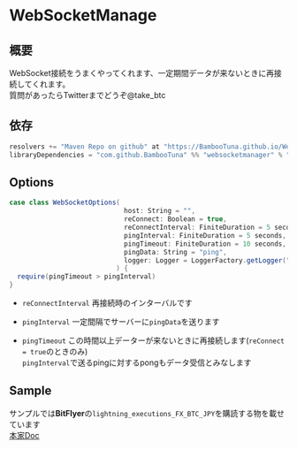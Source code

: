 # WebSocketManage
## 概要
WebSocket接続をうまくやってくれます、一定期間データが来ないときに再接続してくれます。  
質問があったらTwitterまでどうぞ@take_btc

## 依存
```sbt:build.sbt
resolvers += "Maven Repo on github" at "https://BambooTuna.github.io/WebSocketManager/",
libraryDependencies = "com.github.BambooTuna" %% "websocketmanager" % "1.0.-SNAPSHOT"
```

## Options
```scala
case class WebSocketOptions(
                             host: String = "",
                             reConnect: Boolean = true,
                             reConnectInterval: FiniteDuration = 5 seconds,
                             pingInterval: FiniteDuration = 5 seconds,
                             pingTimeout: FiniteDuration = 10 seconds,
                             pingData: String = "ping",
                             logger: Logger = LoggerFactory.getLogger("WebSocketManager")
                           ) {
  require(pingTimeout > pingInterval)
}
```
- `reConnectInterval`
再接続時のインターバルです

- `pingInterval`
一定間隔でサーバーに`pingData`を送ります

- `pingTimeout`
この時間以上データーが来ないときに再接続します(`reConnect = true`のときのみ)  
`pingInterval`で送るpingに対するpongもデータ受信とみなします


## Sample
サンプルでは**BitFlyer**の`lightning_executions_FX_BTC_JPY`を購読する物を載せています  
[本家Doc](https://lightning.bitflyer.com/docs/playgroundrealtime)
